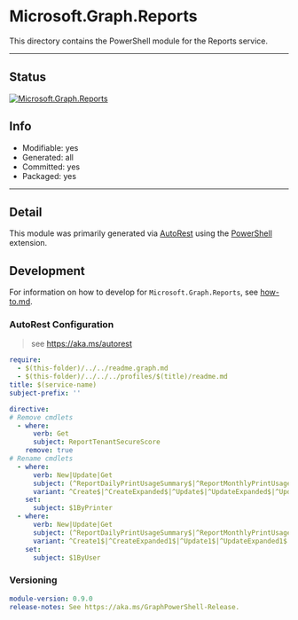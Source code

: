 <!-- region Generated -->
# Microsoft.Graph.Reports
This directory contains the PowerShell module for the Reports service.

---
## Status
[![Microsoft.Graph.Reports](https://img.shields.io/powershellgallery/v/Microsoft.Graph.Reports.svg?style=flat-square&label=Microsoft.Graph.Reports "Microsoft.Graph.Reports")](https://www.powershellgallery.com/packages/Microsoft.Graph.Reports/)

## Info
- Modifiable: yes
- Generated: all
- Committed: yes
- Packaged: yes

---
## Detail
This module was primarily generated via [AutoRest](https://github.com/Azure/autorest) using the [PowerShell](https://github.com/Azure/autorest.powershell) extension.

## Development
For information on how to develop for `Microsoft.Graph.Reports`, see [how-to.md](how-to.md).
<!-- endregion -->

### AutoRest Configuration

> see https://aka.ms/autorest

``` yaml
require:
  - $(this-folder)/../../readme.graph.md
  - $(this-folder)/../../../profiles/$(title)/readme.md
title: $(service-name)
subject-prefix: ''

```

``` yaml
directive:
# Remove cmdlets
  - where:
      verb: Get
      subject: ReportTenantSecureScore
    remove: true
# Rename cmdlets
  - where:
      verb: New|Update|Get
      subject: (^ReportDailyPrintUsageSummary$|^ReportMonthlyPrintUsageSummary$)
      variant: ^Create$|^CreateExpanded$|^Update$|^UpdateExpanded$|^UpdateViaIdentity$|^UpdateViaIdentityExpanded$|^Get$|^GetViaIdentity$|^List$
    set:
      subject: $1ByPrinter
  - where:
      verb: New|Update|Get
      subject: (^ReportDailyPrintUsageSummary$|^ReportMonthlyPrintUsageSummary$)
      variant: ^Create1$|^CreateExpanded1$|^Update1$|^UpdateExpanded1$|^UpdateViaIdentity1$|^UpdateViaIdentityExpanded1$|^Get1$|^GetViaIdentity1$|^List1$
    set:
      subject: $1ByUser
```
### Versioning

``` yaml
module-version: 0.9.0
release-notes: See https://aka.ms/GraphPowerShell-Release.
```
